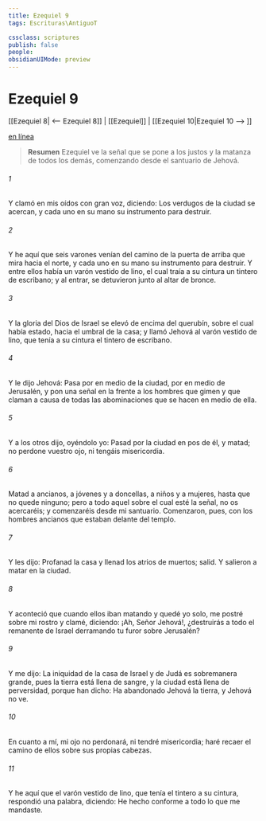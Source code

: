 ```yaml
---
title: Ezequiel 9
tags: Escrituras\AntiguoT

cssclass: scriptures
publish: false
people:
obsidianUIMode: preview
---
```


# Ezequiel 9
[[Ezequiel 8| <-- Ezequiel 8]] | [[Ezequiel]] | [[Ezequiel 10|Ezequiel 10 --> ]]

[en línea](https://churchofjesuschrist.org/study/scriptures/ot/ezek/9?lang=spa)

> __Resumen__
Ezequiel ve la señal que se pone a los justos y la matanza de todos los demás, comenzando desde el santuario de Jehová.

###### 1 
Y clamó en mis oídos con gran voz, diciendo: Los verdugos de la ciudad se acercan, y cada uno  en su mano su instrumento para destruir.

###### 2 
Y he aquí que seis varones venían del camino de la puerta de arriba que mira hacia el norte, y cada uno  en su mano su instrumento para destruir. Y entre ellos había un varón vestido de lino, el cual traía a su cintura un tintero de escribano; y al entrar, se detuvieron junto al altar de bronce.

###### 3 
Y la gloria del Dios de Israel se elevó de encima del querubín, sobre el cual había estado, hacia el umbral de la casa; y llamó Jehová al varón vestido de lino, que tenía a su cintura el tintero de escribano.

###### 4 
Y le dijo Jehová: Pasa por en medio de la ciudad, por en medio de Jerusalén, y pon una señal en la frente a los hombres que gimen y que claman a causa de todas las abominaciones que se hacen en medio de ella.

###### 5 
Y a los otros dijo, oyéndolo yo: Pasad por la ciudad en pos de él, y matad; no perdone vuestro ojo, ni tengáis misericordia.

###### 6 
Matad a ancianos, a jóvenes y a doncellas, a niños y a mujeres, hasta que no quede ninguno; pero a todo aquel sobre el cual esté la señal, no os acercaréis; y comenzaréis desde mi santuario. Comenzaron, pues, con los hombres ancianos que estaban delante del templo.

###### 7 
Y les dijo: Profanad la casa y llenad los atrios de muertos; salid. Y salieron a matar en la ciudad.

###### 8 
Y aconteció que cuando ellos iban matando y quedé yo solo, me postré sobre mi rostro y clamé, diciendo: ¡Ah, Señor Jehová!, ¿destruirás a todo el remanente de Israel derramando tu furor sobre Jerusalén?

###### 9 
Y me dijo: La iniquidad de la casa de Israel y de Judá es sobremanera grande, pues la tierra está llena de sangre, y la ciudad está llena de perversidad, porque han dicho: Ha abandonado Jehová la tierra, y Jehová no ve.

###### 10 
En cuanto a mí, mi ojo no perdonará, ni tendré misericordia; haré recaer el camino de ellos sobre sus propias cabezas.

###### 11 
Y he aquí que el varón vestido de lino, que tenía el tintero a su cintura, respondió una palabra, diciendo: He hecho conforme a todo lo que me mandaste.

